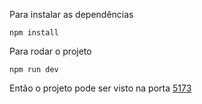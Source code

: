 Para instalar as dependências
```
npm install
```

Para rodar o projeto
```
npm run dev
```

Então o projeto pode ser visto na porta [5173](http://localhost:5173)
